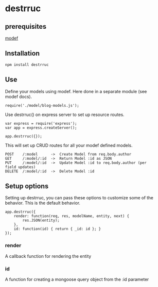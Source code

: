 # destrruc


## prerequisites
[modef](https://github.com/rouzwawi/modef)


## Installation
	npm install destrruc


## Use
Define your models using modef. Here done in a separate module (see modef docs).

	require('./model/blog-models.js');

Use destrruc() on express server to set up resource routes.

	var express = require('express');
	var app = express.createServer();

	app.destrruc({});

This will set up CRUD routes for all your modef defined models.

	POST    /:model      ->  Create Model from req.body.author
	GET     /:model/:id  ->  Return Model :id as JSON
	PUT     /:model/:id  ->  Update Model :id to req.body.author (per field updates)
	DELETE  /:model/:id  ->  Delete Model :id


## Setup options
Setting up destrruc, you can pass these options to customize some of the behavior. This is the default behavior.

	app.destrruc({
		render: function(req, res, modelName, entity, next) {
			res.JSON(entity);
		},
		id: function(id) { return { _id: id }; }
	});

### render
A callback function for rendering the entity

### id
A function for creating a mongoose query object from the :id parameter
